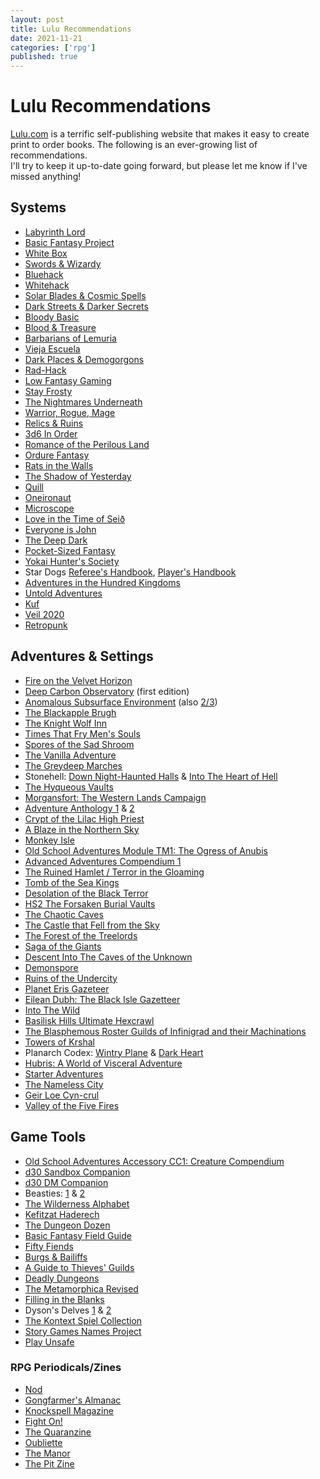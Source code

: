 ```yaml
---
layout: post
title: Lulu Recommendations
date: 2021-11-21
categories: ['rpg']
published: true
---
```



# Lulu Recommendations
[Lulu.com](https://www.lulu.com/search?adult_audience_rating=00&category=Games&language=eng&page=1&pageSize=100&project_type=PRINTED_BOOK&q=&sortBy=RELEVANCE) is a terrific self-publishing website that makes it easy to create print to order books. The following is an ever-growing list of recommendations.  
I'll try to keep it up-to-date going forward, but please let me know if I've missed anything!  

## Systems
- [Labyrinth Lord](https://www.lulu.com/en/us/shop/daniel-proctor/labyrinth-lord-revised-edition-hard-cover/hardcover/product-1yvpzyzj.html)
- [Basic Fantasy Project](https://www.lulu.com/spotlight/basicfantasy/)
- [White Box](https://www.lulu.com/en/us/shop/charlie-mason/white-box-fantastic-medieval-adventure-game/paperback/product-1g2jrv7v.html)
- [Swords & Wizardy](https://www.lulu.com/en/us/shop/matthew-finch/swords-wizardry-core-rules-hardcover/hardcover/product-184d7zp9.html)
- [Bluehack](https://www.lulu.com/en/us/shop/michael-thomas/bluehack/paperback/product-15v58ed2.html)
- [Whitehack](https://www.lulu.com/en/us/shop/christian-mehrstam/whitehack-third-edition/hardcover/product-d85wej.html)
- [Solar Blades & Cosmic Spells](https://www.lulu.com/en/us/shop/diogo-nogueira/solar-blades-cosmic-spells/hardcover/product-r4dnv4.html)
- [Dark Streets & Darker Secrets](https://www.lulu.com/en/us/shop/diogo-nogueira/dark-streets-darker-secrets/hardcover/product-q4z7j9.html)
- [Bloody Basic](https://www.lulu.com/en/us/shop/john-stater/bloody-basic-contemporary-edition/paperback/product-18r4kpqq.html)
- [Blood & Treasure](https://www.lulu.com/en/us/shop/john-stater/blood-treasure-second-edition-rulebook/hardcover/product-1km2ed4d.html)
- [Barbarians of Lemuria](https://www.lulu.com/en/us/shop/simon-washbourne/barbarians-of-lemuria-legendary-edition/paperback/product-19z6p8ep.html)
- [Vieja Escuela](https://www.lulu.com/en/us/shop/javier-garc%C3%ADa/vieja-escuela-the-role-playing-game/paperback/product-19e4gznp.html)
- [Dark Places & Demogorgons](https://www.lulu.com/en/us/shop/josh-palmer-and-eric-bloat/dark-places-and-demogorgons-soft-cover/paperback/product-1rv86v5j.html)
- [Rad-Hack](https://www.lulu.com/en/us/shop/karl-stjernberg/rad-hack/paperback/product-1er2y5pw.html)
- [Low Fantasy Gaming](https://www.lulu.com/en/us/shop/stephen-j-grodzicki/low-fantasy-gaming/hardcover/product-1erzpwvw.html)
- [Stay Frosty](https://www.lulu.com/en/us/shop/casey-garske/stay-frosty/paperback/product-16y56dne.html)
- [The Nightmares Underneath](https://www.lulu.com/en/us/shop/johnstone-metzger/the-nightmares-underneath/hardcover/product-ejejy6.html)
- [Warrior, Rogue, Mage](https://www.lulu.com/en/us/shop/michael-wolf/warrior-rogue-mage/paperback/product-1dnzr77j.html)
- [Relics & Ruins](https://www.lulu.com/en/us/shop/jon-aspeheim/relics-ruins/paperback/product-12q7k66g.html)
- [3d6 In Order](https://www.lulu.com/en/us/shop/richard-tongue/3d6-in-order/paperback/product-1rgnz488.html)
- [Romance of the Perilous Land](https://www.lulu.com/en/us/shop/scott-malthouse/romance-of-the-perilous-land/paperback/product-1erg5vjm.html)
- [Ordure Fantasy](https://www.lulu.com/en/us/shop/michael-raston/ordure-fantasy-d6-rpg/paperback/product-2dw589.html)
- [Rats in the Walls](https://www.lulu.com/en/us/shop/-kobayashi/rats-in-the-walls/paperback/product-19evr272.html)
- [The Shadow of Yesterday](https://www.lulu.com/en/us/shop/clinton-r-nixon/the-shadow-of-yesterday/hardcover/product-18e5v6.html)
- [Quill](https://www.lulu.com/en/us/shop/scott-malthouse/quill-a-letter-writing-roleplaying-game-for-a-single-player/paperback/product-1y8qy9zp.html)
- [Oneironaut](https://www.lulu.com/en/us/shop/cezar-capacle/oneironaut/paperback/product-w8yknd.html)
- [Microscope](https://www.lulu.com/en/us/shop/ben-robbins/microscope/paperback/product-1mwe9veg.html)
- [Love in the Time of Seið](https://www.lulu.com/en/us/shop/matthijs-holter-and-jason-morningstar/love-in-the-time-of-sei%C3%B0/ebook/product-1nq49k4j.html)
- [Everyone is John](https://www.lulu.com/en/us/shop/michael-sullivan-and-christopher-witt-and-david-villegas/everyone-is-john/hardcover/product-1y577q4z.html)
- [The Deep Dark](https://www.lulu.com/en/us/shop/s-john-bateman/the-deep-dark/paperback/product-1dz7k5wg.html)
- [Pocket-Sized Fantasy](https://www.lulu.com/en/us/shop/richard-sembera/pocket-size-fantasy/paperback/product-1jwd6p4e.html)
- [Yokai Hunter's Society](https://www.lulu.com/en/us/shop/chema-gonz%C3%A1lez/yokai-hunters-society/paperback/product-yr799y.html)
- Star Dogs [Referee's Handbook](https://www.lulu.com/en/us/shop/michael-raston/star-dogs-referees-handbook/paperback/product-1vgq94ve.html), [Player's Handbook](https://www.lulu.com/en/us/shop/michael-raston/star-dogs-players-handbook/paperback/product-1vgj6p8g.html)
- [Adventures in the Hundred Kingdoms](https://www.lulu.com/en/us/shop/s-john-bateman/adventures-in-the-hundred-kingdoms/paperback/product-1jwndy75.html)
- [Untold Adventures](https://www.lulu.com/en/us/shop/james-spahn/untold-adventures-minimalist-fantasy-roleplaying/paperback/product-23703714.html)
- [Kuf](https://www.lulu.com/en/us/shop/wilhelm-person/kuf-english/paperback/product-176qk27r.html)
- [Veil 2020](https://www.lulu.com/en/us/shop/fraser-simons/veil-2020/paperback/product-rjg6q9.html)
- [Retropunk](https://www.lulu.com/en/us/shop/fraser-simons/retropunk/paperback/product-wkrj5e.html)

## Adventures & Settings
- [Fire on the Velvet Horizon](https://www.lulu.com/en/us/shop/scrap-princess-and-patrick-stuart/fire-on-the-velvet-horizon/paperback/product-1g24vgqj.html)
- [Deep Carbon Observatory](https://www.lulu.com/en/us/shop/patrick-stuart-and-scrap-princess/deep-carbon-observatory/paperback/product-14rvwz2w.html) (first edition)
- [Anomalous Subsurface Environment](https://www.lulu.com/en/us/shop/patrick-wetmore/ase1-anomalous-subsurface-environment-paperback/paperback/product-159nvjkz.html) (also [2/3](https://www.lulu.com/en/us/shop/patrick-wetmore/ase2-3-anomalous-subsurface-environment-paperback/paperback/product-15gvkgm2.html))
- [The Blackapple Brugh](https://www.lulu.com/en/us/shop/kyle-hettinger-and-vasily-ermolaev/the-blackapple-brugh/paperback/product-v7qm8y.html)
- [The Knight Wolf Inn](https://www.lulu.com/en/us/shop/anthony-huso/the-night-wolf-inn/paperback/product-1jz4r2k8.html)
- [Times That Fry Men's Souls](https://www.lulu.com/en/us/shop/seann-mcanally/times-that-fry-mens-souls/paperback/product-1kww2r25.html)
- [Spores of the Sad Shroom](https://www.lulu.com/en/us/shop/karl-stjernberg/spores-of-the-sad-shroom/paperback/product-1vjwkdv4.html)
- [The Vanilla Adventure](https://www.lulu.com/en/us/shop/wind-lothamer/the-vanilla-adventure/paperback/product-16y4m448.html)
- [The Greydeep Marches](https://www.lulu.com/en/us/shop/peter-schweighofer/the-greydeep-marches/paperback/product-189med8m.html)
- Stonehell: [Down Night-Haunted Halls](https://www.lulu.com/en/us/shop/michael-curtis/stonehell-dungeon-down-night-haunted-halls/paperback/product-1v8vy2zz.html) & [Into The Heart of Hell](https://www.lulu.com/en/us/shop/michael-curtis/stonehell-dungeon-into-the-heart-of-hell/ebook/product-1yj5yj72.html)
- [The Hyqueous Vaults](https://www.lulu.com/en/us/shop/alex-zisch-and-matthew-riedel-and-jimm-johnson-and-allan-grohe/the-hyqueous-vaults/paperback/product-1z9zn5mg.html)
- [Morgansfort: The Western Lands Campaign](https://www.lulu.com/en/us/shop/chris-gonnerman/morgansfort-the-western-lands-campaign-perfect-bound/paperback/product-16q5524k.html)
- [Adventure Anthology 1](https://www.lulu.com/en/us/shop/chris-gonnerman/adventure-anthology-1-perfect-bound/paperback/product-1k925r9e.html) & [2](https://www.lulu.com/en/us/shop/chris-gonnerman-and-james-lemon/adventure-anthology-2-perfect-bound/paperback/product-196zem6p.html)
- [Crypt of the Lilac High Priest](https://www.lulu.com/en/us/shop/geoffrey-mckinney/crypt-of-the-lilac-high-priest/paperback/product-14qmgvm8.html)
- [A Blaze in the Northern Sky](https://www.lulu.com/en/us/shop/scott-myers/a-blaze-in-the-northern-sky/paperback/product-q88zzj.html)
- [Monkey Isle ](https://www.lulu.com/en/us/shop/j-d-neal/monkey-isle-perfect-bound/paperback/product-1zk72rpy.html)
- [Old School Adventures Module TM1: The Ogress of Anubis](https://www.lulu.com/en/us/shop/richard-leblanc/old-school-adventurestm-module-tm1-the-ogress-of-anubis/paperback/product-1629ekpr.html)
- [Advanced Adventures Compendium 1](https://www.lulu.com/en/us/shop/suzi-yee-and-joseph-browning-and-andrew-hind-and-alphonso-warden/advanced-adventures-compendium-1/hardcover/product-16qmkykj.html)
- [The Ruined Hamlet / Terror in the Gloaming](https://www.lulu.com/en/us/shop/barrataria-games/the-ruined-hamlet-terror-in-the-gloaming/paperback/product-1qep2eq.html)
- [Tomb of the Sea Kings](https://www.lulu.com/en/us/shop/lawson-bennett-and-jimm-johnson/tomb-of-the-sea-kings/ebook/product-14mep7pn.html)
- [Desolation of the Black Terror](https://www.lulu.com/en/us/shop/geoffrey-mckinney/desolation-of-the-black-terror/paperback/product-15v7mrww.html)
- [HS2 The Forsaken Burial Vaults](https://www.lulu.com/en/us/shop/jeremy-reaban/hs2-the-forsaken-burial-vaults/paperback/product-1kmvm7wq.html)
- [The Chaotic Caves](https://www.lulu.com/en/us/shop/jd-neal/the-chaotic-caves-saddle-stitch/paperback/product-1j9vv56d.html)
- [The Castle that Fell from the Sky](https://www.lulu.com/en/us/shop/jimm-johnson-and-steve-robertson/the-castle-that-fell-from-the-sky/paperback/product-1wr8567n.html)
- [The Forest of the Treelords](https://www.lulu.com/en/us/shop/scott-malthouse/the-forest-of-the-treelords/ebook/product-1nq8vrpk.html)
- [Saga of the Giants](https://www.lulu.com/en/us/shop/jd-neal/saga-of-the-giants/paperback/product-1yjke6wd.html)
- [Descent Into The Caves of the Unknown](https://www.lulu.com/en/us/shop/rc-pinnell/descent-into-the-caves-of-the-unknown/ebook/product-23582600.html)
- [Demonspore](https://www.lulu.com/en/us/shop/matthew-finch/demonspore/paperback/product-1vk6nydd.html)
- [Ruins of the Undercity](https://www.lulu.com/en/us/shop/kabuki-kaiser/ruins-of-the-undercity/paperback/product-1e84vw2r.html)
- [Planet Eris Gazeteer](https://www.lulu.com/en/us/shop/jimm-johnson/planet-eris-gazetteer/paperback/product-1vgrdwzj.html)
- [Eilean Dubh: The Black Isle Gazetteer](https://www.lulu.com/en/us/shop/luka-rejec-and-chris-wellings-and-benjamin-wenham-and-alex-welk/eilean-dubh-the-black-isle-gazetteer/paperback/product-1g2kjeg4.html)
- [Into The Wild](https://www.lulu.com/en/us/shop/todd-leback/into-the-wild/paperback/product-w8mw95.html)
- [Basilisk Hills Ultimate Hexcrawl](https://www.lulu.com/en/us/shop/todd-leback/basilisk-hills-ultimate-hexcrawl/hardcover/product-6e2jrj.html)
- [The Blasphemous Roster Guilds of Infinigrad and their Machinations](https://www.lulu.com/en/us/shop/michael-raston/the-blasphemous-roster-guilds-of-infinigrad-and-their-machinations/paperback/product-17enz57e.html)
- [Towers of Krshal](https://www.lulu.com/en/us/shop/albert-rakowski/towers-of-krshal/paperback/product-15ggzdyr.html)
- Planarch Codex: [Wintry Plane](https://www.lulu.com/en/us/shop/j-walton/planarch-codex-wintry-plane/paperback/product-19znm5zj.html) & [Dark Heart](https://www.lulu.com/en/us/shop/j-walton/planarch-codex-dark-heart/paperback/product-1ynm4jve.html)
- [Hubris: A World of Visceral Adventure](https://www.lulu.com/en/us/shop/mike-evans/hubris-a-world-of-visceral-adventure/paperback/product-15er2mg7.html)
- [Starter Adventures](https://www.lulu.com/en/us/shop/tim-shorts/starter-adventures/paperback/product-1k9pey62.html)
- [The Nameless City](https://www.lulu.com/en/us/shop/alphonso-warden/the-nameless-city-whitebox-rules-softcover/paperback/product-19qwnk6r.html)
- [Geir Loe Cyn-crul](https://www.lulu.com/en/us/shop/anthony-huso/geir-loe-cyn-crul/paperback/product-1vgkme84.html)
- [Valley of the Five Fires](https://www.lulu.com/en/us/shop/richard-leblanc/old-school-adventurestm-module-va1-valley-of-the-five-fires/paperback/product-1qnkwjyk.html)

## Game Tools
- [Old School Adventures Accessory CC1: Creature Compendium](https://www.lulu.com/en/us/shop/richard-leblanc/old-school-adventurestm-accessory-cc1-creature-compendium/paperback/product-1v9dgwz8.html)
- [d30 Sandbox Companion](https://www.lulu.com/en/us/shop/richard-leblanc/d30-sandbox-companion/paperback/product-162rz4y9.html)
- [d30 DM Companion](https://www.lulu.com/en/us/shop/richard-leblanc/d30-dm-companion/paperback/product-18kknq5k.html)
- Beasties: [1](https://www.lulu.com/en/us/shop/thomas-denmark/beasties/paperback/product-1mqe8982.html) & [2](https://www.lulu.com/en/us/shop/thomas-denmark/beasties-2/paperback/product-1y8mr8yg.html)
- [The Wilderness Alphabet](https://www.lulu.com/en/us/shop/james-pacek/the-wilderness-alphabet/paperback/product-48v8gm.html)
- [Kefitzat Haderech](https://www.lulu.com/en/us/shop/paolo-greco/kefitzat-haderech-incunabulum-of-the-uncanny-gates-and-portals/paperback/product-1re6km94.html)
- [The Dungeon Dozen](https://www.lulu.com/en/us/shop/jason-sholtis/the-dungeon-dozen-hardcover/hardcover/product-179dvm7d.html)
- [Basic Fantasy Field Guide](https://www.lulu.com/en/us/shop/chris-gonnerman/the-basic-fantasy-field-guide-hardback/hardcover/product-1gg7kk4d.html)
- [Fifty Fiends](https://www.lulu.com/en/us/shop/richard-leblanc/fifty-fiends-premium-paperback/paperback/product-15vqdy67.html)
- [Burgs & Bailiffs](https://www.lulu.com/en/us/shop/paolo-greco/burgs-bailiffs/paperback/product-1zky7yez.html)
- [A Guide to Thieves' Guilds](https://www.lulu.com/en/us/shop/todd-leback/a-guide-to-thieves-guilds/paperback/product-n54n8r.html)
- [Deadly Dungeons](https://www.lulu.com/en/us/shop/nick-ls-whelan/deadly-dungeons/paperback/product-1jqvr8yp.html)
- [The Metamorphica Revised](https://www.lulu.com/en/us/shop/johnstone-metzger/the-metamorphica-revised/hardcover/product-1wem9vdd.html)
- [Filling in the Blanks](https://www.lulu.com/en/us/shop/todd-leback/filling-in-the-blanks/paperback/product-j8r6w8.html)
- Dyson's Delves [1](https://www.lulu.com/en/us/shop/dyson-logos/dysons-delves-i-revised/paperback/product-18kg9d48.html) & [2](https://www.lulu.com/en/us/shop/dyson-logos/dysons-delves-ii-revised/paperback/product-1yn48rg6.html)
- [The Kontext Spiel Collection](https://www.lulu.com/en/us/shop/michael-raston/the-kontext-spiel-collection/paperback/product-8q77ye.html)
- [Story Games Names Project](https://www.lulu.com/en/us/shop/jason-morningstar/story-games-name-project/paperback/product-1qz67dg.html)
- [Play Unsafe](https://www.lulu.com/en/us/shop/graham-walmsley/play-unsafe/ebook/product-1wzm6pkp.html)

### RPG Periodicals/Zines
- [Nod](https://www.lulu.com/search?adult_audience_rating=00&contributor=John+Stater&page=1&pageSize=100&project_type=PRINTED_BOOK&q=NOD&sortBy=PUBLICATION_DATE_ASC)
- [Gongfarmer's Almanac](https://www.lulu.com/search?adult_audience_rating=00&contributor=The+Gongfarmer%27s+Almanac+Community&page=1&pageSize=10)
- [Knockspell Magazine](https://www.lulu.com/search?adult_audience_rating=00&contributor=Matthew%20Finch&page=1&pageSize=10&q=Knockspell)
- [Fight On!](https://www.lulu.com/search?adult_audience_rating=00&contributor=Ignatius%20Umlaut&page=1&pageSize=10&q=fight%20on)
- [The Quaranzine](https://www.lulu.com/en/us/shop/will-mitchell-and-robin-fj%C3%A4rem-and-raphael-falk-and-mark-d-slabinski/the-quaranzine/paperback/product-5n5g66.html)
- [Oubliette](https://www.lulu.com/search?adult_audience_rating=00&contributor=Peter%20Regan&page=1&pageSize=10&q=Oubliette)
- [The Manor](https://www.lulu.com/search?adult_audience_rating=00&contributor=Tim%20Shorts&page=1&pageSize=10&q=the%20manor)
- [The Pit Zine](https://www.lulu.com/en/us/shop/osr-pit-forum-members/pit-zine-issue-1-winter-2020/paperback/product-g9r62k.html)
